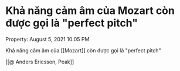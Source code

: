 ---
---

# Khả năng cảm âm của Mozart còn được gọi là "perfect pitch"

Property: August 5, 2021 10:05 PM

Khả năng cảm âm của [[Mozart]] còn được gọi là "perfect pitch"

[[@ Anders Ericsson, Peak]]